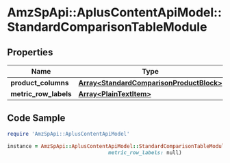 # AmzSpApi::AplusContentApiModel::StandardComparisonTableModule

## Properties

Name | Type | Description | Notes
------------ | ------------- | ------------- | -------------
**product_columns** | [**Array&lt;StandardComparisonProductBlock&gt;**](StandardComparisonProductBlock.md) |  | [optional] 
**metric_row_labels** | [**Array&lt;PlainTextItem&gt;**](PlainTextItem.md) |  | [optional] 

## Code Sample

```ruby
require 'AmzSpApi::AplusContentApiModel'

instance = AmzSpApi::AplusContentApiModel::StandardComparisonTableModule.new(product_columns: null,
                                 metric_row_labels: null)
```


